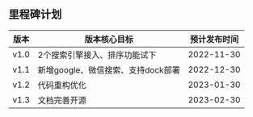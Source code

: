 ## 里程碑计划

|版本|版本核心目标|预计发布时间|
|---|---|---|
|v1.0|2个搜索引擎接入、排序功能试下|2022-11-30|
|v1.1|新增google、微信搜索、支持dock部署|2022-12-30|
|v1.2|代码重构优化|2023-01-30|
|v1.3|文档完善开源|2023-02-30|
